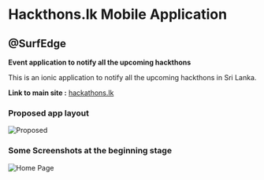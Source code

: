# Hackthons.lk Mobile Application
## @SurfEdge

**Event application to notify all the upcoming hackthons**

This is an ionic application to notify all the upcoming hackthons in Sri Lanka. 

**Link to main site :** [hackathons.lk](http://hackathons.lk/)

### Proposed app layout

![Proposed](http://m.surfedge.lk/git/hlk/proposed.jpg)



### Some Screenshots at the beginning stage

![Home Page](https://i.imgsafe.org/0f8366428f.png)
